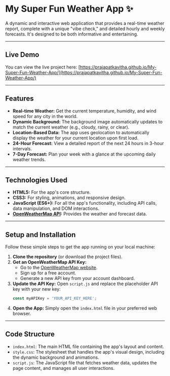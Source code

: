 # My Super Fun Weather App ✨

A dynamic and interactive web application that provides a real-time weather report, complete with a unique "vibe check," and detailed hourly and weekly forecasts. It's designed to be both informative and entertaining.

---

## Live Demo

You can view the live project here: [https://prajapatkavitha.github.io/My-Super-Fun-Weather-App/](https://prajapatkavitha.github.io/My-Super-Fun-Weather-App/)

---

## Features

  * **Real-time Weather:** Get the current temperature, humidity, and wind speed for any city in the world.
  * **Dynamic Background:** The background image automatically updates to match the current weather (e.g., cloudy, rainy, or clear).
  * **Location-Based Data:** The app uses geolocation to automatically display the weather for your current location upon first load.
  * **24-Hour Forecast:** View a detailed report of the next 24 hours in 3-hour intervals.
  * **7-Day Forecast:** Plan your week with a glance at the upcoming daily weather trends.
-----

## Technologies Used

  * **HTML5:** For the app's core structure.
  * **CSS3:** For styling, animations, and responsive design.
  * **JavaScript (ES6+):** For all the app's functionality, including API calls, data manipulation, and DOM interactions.
  * **[OpenWeatherMap API](https://openweathermap.org/api):** Provides the weather and forecast data.

-----

## Setup and Installation

Follow these simple steps to get the app running on your local machine:

1.  **Clone the repository** (or download the project files).
2.  **Get an OpenWeatherMap API Key:**
      * Go to the [OpenWeatherMap website](https://openweathermap.org/api).
      * Sign up for a free account.
      * Generate a new API key from your account dashboard.
3.  **Update the API Key:** Open `script.js` and replace the placeholder API key with your new key:
    ```javascript
    const myAPIKey = 'YOUR_API_KEY_HERE';
    ```
4.  **Open the App:** Simply open the `index.html` file in your preferred web browser.

-----

## Code Structure

  * `index.html`: The main HTML file containing the app's layout and content.
  * `style.css`: The stylesheet that handles the app's visual design, including the dynamic background and animations.
  * `script.js`: The JavaScript file that fetches weather data, updates the page content, and manages all user interactions.
